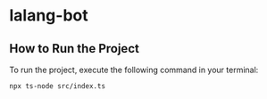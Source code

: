 # lalang-bot

## How to Run the Project

To run the project, execute the following command in your terminal:

```bash
npx ts-node src/index.ts